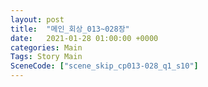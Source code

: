```yaml
---
layout: post
title:  "메인_회상_013~028장"
date:   2021-01-28 01:00:00 +0000
categories: Main
Tags: Story Main
SceneCode: ["scene_skip_cp013-028_q1_s10"]
---
```

